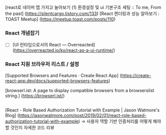 [react로 네이버 맵 가지고 놀아보기 (1) 환경설정 및 ui 기본구조 세팅 :: To me, From the past] (https://silentcargo.tistory.com/133)
[React 렌더링과 성능 알아보기 : TOAST Meetup] (https://meetup.toast.com/posts/110)

### React 개념잡기
- [ ] [UI 런타임으로서의 React — Overreacted] (https://overreacted.io/ko/react-as-a-ui-runtime/)

### React 지원 브라우저 리스트 / 설정
[Supported Browsers and Features · Create React App] (https://create-react-app.dev/docs/supported-browsers-features)

[browserl.ist: A page to display compatible browsers from a browserslist string.] (https://browserl.ist/)

## 
[React - Role Based Authorization Tutorial with Example | Jason Watmore's Blog] (https://jasonwatmore.com/post/2019/02/01/react-role-based-authorization-tutorial-with-example)
-> 사용자 역할 기반 인증처리를 어떻게 해야할 것인지 자세한 코드 리뷰